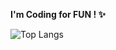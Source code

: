 <b>I'm Coding for FUN ! ✨</b>

![Top Langs](https://github-readme-stats.vercel.app/api/top-langs/?username=Ryuuusuke&layout=compact&itle_color=a500ff&text_color=b155ff&hide_border=false&bg_color=00000000&border_color=ff87d7)
<!--
**Ryuuusuke/Ryuuusuke** is a ✨ _special_ ✨ repository because its `README.md` (this file) appears on your GitHub profile.

Here are some ideas to get you started:

- 🔭 I’m currently working on ...
- 🌱 I’m currently learning ...
- 👯 I’m looking to collaborate on ...
- 🤔 I’m looking for help with ...
- 💬 Ask me about ...
- 📫 How to reach me: ...
- 😄 Pronouns: ...
- ⚡ Fun fact: ...
-->
